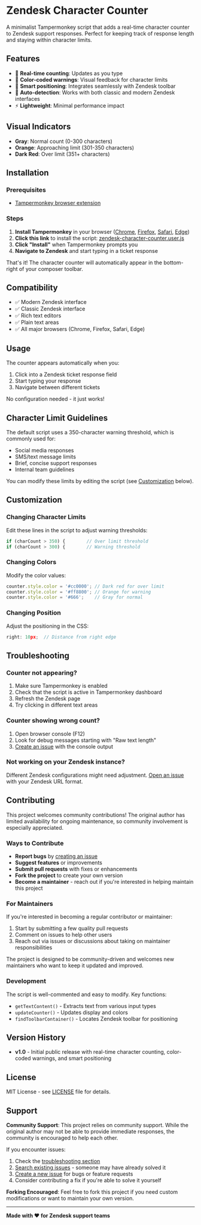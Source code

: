 # Zendesk Character Counter

A minimalist Tampermonkey script that adds a real-time character counter to Zendesk support responses. Perfect for keeping track of response length and staying within character limits.

## Features

- 🔢 **Real-time counting**: Updates as you type
- 🎨 **Color-coded warnings**: Visual feedback for character limits
- 📍 **Smart positioning**: Integrates seamlessly with Zendesk toolbar
- 🔄 **Auto-detection**: Works with both classic and modern Zendesk interfaces
- ⚡ **Lightweight**: Minimal performance impact

## Visual Indicators

- **Gray**: Normal count (0-300 characters)
- **Orange**: Approaching limit (301-350 characters) 
- **Dark Red**: Over limit (351+ characters)

## Installation

### Prerequisites
- [Tampermonkey browser extension](https://www.tampermonkey.net/)

### Steps
1. **Install Tampermonkey** in your browser ([Chrome](https://chrome.google.com/webstore/detail/tampermonkey/dhdgffkkebhmkfjojejmpbldmpobfkfo), [Firefox](https://addons.mozilla.org/en-US/firefox/addon/tampermonkey/), [Safari](https://apps.apple.com/us/app/tampermonkey/id1482490089), [Edge](https://microsoftedge.microsoft.com/addons/detail/tampermonkey/iikmkjmpaadaobahmlepeloendndfphd))
2. **Click this link** to install the script: [zendesk-character-counter.user.js](https://github.com/igotdes/zendesk-character-counter/raw/refs/heads/main/zendesk-character-counter.user.js)
3. **Click "Install"** when Tampermonkey prompts you
4. **Navigate to Zendesk** and start typing in a ticket response

That's it! The character counter will automatically appear in the bottom-right of your composer toolbar.

## Compatibility

- ✅ Modern Zendesk interface
- ✅ Classic Zendesk interface  
- ✅ Rich text editors
- ✅ Plain text areas
- ✅ All major browsers (Chrome, Firefox, Safari, Edge)

## Usage

The counter appears automatically when you:
1. Click into a Zendesk ticket response field
2. Start typing your response
3. Navigate between different tickets

No configuration needed - it just works!

## Character Limit Guidelines

The default script uses a 350-character warning threshold, which is commonly used for:
- Social media responses
- SMS/text message limits
- Brief, concise support responses
- Internal team guidelines

You can modify these limits by editing the script (see [Customization](#customization) below).

## Customization

### Changing Character Limits
Edit these lines in the script to adjust warning thresholds:
```javascript
if (charCount > 350) {        // Over limit threshold
if (charCount > 300) {        // Warning threshold
```

### Changing Colors
Modify the color values:
```javascript
counter.style.color = '#cc0000'; // Dark red for over limit
counter.style.color = '#ff8800'; // Orange for warning
counter.style.color = '#666';    // Gray for normal
```

### Changing Position
Adjust the positioning in the CSS:
```javascript
right: 10px;  // Distance from right edge
```

## Troubleshooting

### Counter not appearing?
1. Make sure Tampermonkey is enabled
2. Check that the script is active in Tampermonkey dashboard
3. Refresh the Zendesk page
4. Try clicking in different text areas

### Counter showing wrong count?
1. Open browser console (F12)
2. Look for debug messages starting with "Raw text length"
3. [Create an issue](../../issues) with the console output

### Not working on your Zendesk instance?
Different Zendesk configurations might need adjustment. [Open an issue](../../issues) with your Zendesk URL format.

## Contributing

This project welcomes community contributions! The original author has limited availability for ongoing maintenance, so community involvement is especially appreciated.

### Ways to Contribute
- **Report bugs** by [creating an issue](../../issues)
- **Suggest features** or improvements
- **Submit pull requests** with fixes or enhancements
- **Fork the project** to create your own version
- **Become a maintainer** - reach out if you're interested in helping maintain this project

### For Maintainers
If you're interested in becoming a regular contributor or maintainer:
1. Start by submitting a few quality pull requests
2. Comment on issues to help other users
3. Reach out via issues or discussions about taking on maintainer responsibilities

The project is designed to be community-driven and welcomes new maintainers who want to keep it updated and improved.

### Development
The script is well-commented and easy to modify. Key functions:
- `getTextContent()` - Extracts text from various input types
- `updateCounter()` - Updates display and colors
- `findToolbarContainer()` - Locates Zendesk toolbar for positioning

## Version History

- **v1.0** - Initial public release with real-time character counting, color-coded warnings, and smart positioning

## License

MIT License - see [LICENSE](LICENSE) file for details.

## Support

**Community Support**: This project relies on community support. While the original author may not be able to provide immediate responses, the community is encouraged to help each other.

If you encounter issues:
1. Check the [troubleshooting section](#troubleshooting)
2. [Search existing issues](../../issues) - someone may have already solved it
3. [Create a new issue](../../issues/new) for bugs or feature requests
4. Consider contributing a fix if you're able to solve it yourself

**Forking Encouraged**: Feel free to fork this project if you need custom modifications or want to maintain your own version.

---

**Made with ❤️ for Zendesk support teams**
